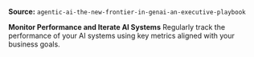 **Source:** `agentic-ai-the-new-frontier-in-genai-an-executive-playbook`

**Monitor Performance and Iterate AI Systems**
Regularly track the performance of your AI systems using key metrics aligned with your business goals.
